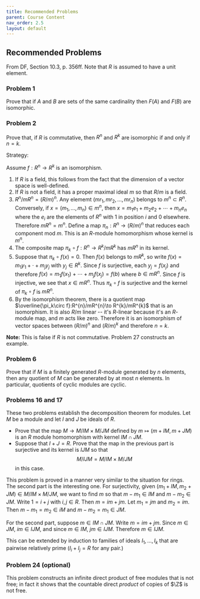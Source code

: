 ```yaml
---
title: Recommended Problems
parent: Course Content
nav_order: 2.5
layout: default
---
```


## Recommended Problems

From DF, Section 10.3, p. 356ff. Note that $R$ is assumed to have a unit element. 

### Problem 1

Prove that if $A$ and $B$ are sets of the same cardinality then $F(A)$ and $F(B)$ are isomorphic.

### Problem 2

Prove that, if $R$ is commutative, then $R^{n}$ and $R^{k}$ are isomorphic if and only if $n=k$. 

Strategy:

Assume $f:R^{n}\to R^{k}$ is an isomorphism. 

1. If $R$ is a field, this follows from the fact that the dimension of a vector space is well-defined.
2. If $R$ is not a field, it has a proper maximal ideal $m$ so that $R/m$ is a field.
3. $R^{n}/mR^{n}=(R/m)^{n}$.  Any elememt $(mr_1, mr_2,\ldots, mr_n)$ belongs to $m^{n}\subset R^{n}$.  Conversely, if $x=(m_1,\ldots, m_n)\in m^{n}$,
then $x=m_1 e_1+m_2 e_2 +\cdots+m_n e_n$ where the $e_i$ are the elements of $R^{n}$ with $1$ in position $i$ and $0$ elsewhere. Therefore $mR^{n}=m^{n}$.
Define a map $\pi_n:R^{n}\to (R/m)^{n}$ that reduces each component mod $m$.  This is an $R$-module homomorphism whose kernel is $m^{n}$.
4. The composite map $\pi_k\circ f: R^{n}\to R^{k}/mR^{k}$ has $mR^{n}$ in its kernel. 
5. Suppose that $\pi_k\circ f(x)=0$.  Then $f(x)$ belongs to $mR^{k}$, so write $f(x)=m_1 y_1+\cdot+m_j y_j$ with $y_j\in R^{k}$. Since $f$ is surjective,
each $y_j=f(x_j)$ and therefore $f(x)=m_1 f(x_1)+\cdots+m_j f(x_j)=f(b)$ where $b\in mR^{n}$.    Since $f$ is injective, we see that $x\in mR^{n}$.
Thus $\pi_k\circ f$ is surjective and the kernel of $\pi_k\circ f$ is $mR^{n}$.
6. By the isomorphism theorem, there is a quotient map $\overline{\pi_k\circ f}:R^{n}/mR^{n}\to R^{k}/mR^{k}$ that is an isomorphism. It is also $R/m$ linear -- it's $R$-linear because it's an $R$-module map,
and $m$ acts like zero.  Therefore it is an
isomorphism of vector spaces between $(R/m)^{n}$ and $(R/m)^{k}$ and therefore $n=k$.

**Note:** This is false if $R$ is not commutative.  Problem 27 constructs an example. 

### Problem 6 

Prove that if $M$ is a finitely generated $R$-module generated by $n$ elements, then any quotient of $M$
can be generated by at most $n$ elements.  In particular, quotients of cyclic modules are cyclic. 

### Problems 16 and 17

These two problems establish the decomposition theorem for modules. Let $M$ be a module and
let $I$ and $J$ be ideals of $R$.

- Prove that the map $M\to M/IM \times M/JM$ defined by $m\mapsto (m+IM, m+JM)$ is an $R$ module homomorphism
with kernel $IM\cap JM$.
- Suppose that $I+J=R$.  Prove that the map in the previous part is surjective and its kernel is $IJM$
so that
$$
M/IJM = M/IM\times M/JM
$$
in this case.

This problem is proved in a manner very similar to the situation for rings.  The second part is the interesting one.
For surjectivity, given $(m_1+IM,m_2+JM)\in M/IM\times M/JM$, we want to find $m$ so that $m-m_1\in IM$ and $m-m_2\in JM.$
Write $1=i+j$ with $i,j\in R$.  Then $m=im+jm$.  Let $m_1=jm$ and $m_2=im$.  Then $m-m_1=m_2\in iM$ and $m-m_2=m_1\in JM.$

For the second part, suppose $m\in IM\cap JM$. Write $m=im+jm$.  Since $m\in JM$, $im\in IJM$, and since $m\in IM$, $jm\in IJM.$
Therefore $m\in IJM$.


This can be extended by induction to families of ideals $I_1,\ldots, I_k$ that are pairwise relatively prime ($I_i+I_j=R$ for any pair.)

### Problem 24 (optional)

This problem constructs an infinite direct product of free modules that is not free; in fact it shows that the countable
direct *product* of copies of $\Z$ is not free. 



